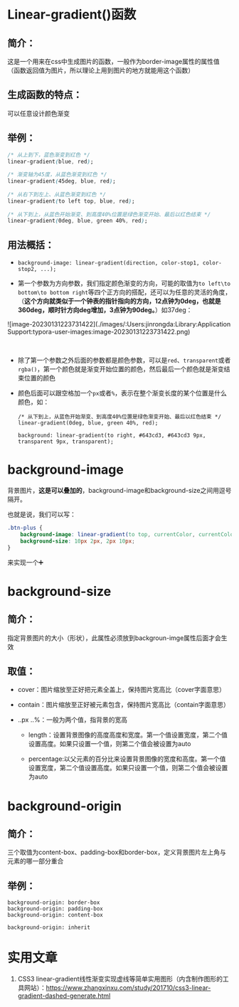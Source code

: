 # Linear-gradient()函数

## 简介：

这是一个用来在css中生成图片的函数，一般作为border-image属性的属性值（函数返回值为图片，所以理论上用到图片的地方就能用这个函数）

## 生成函数的特点：

可以任意设计颜色渐变

## 举例：

~~~css
/* 从上到下，蓝色渐变到红色 */
linear-gradient(blue, red);
 
/* 渐变轴为45度，从蓝色渐变到红色 */
linear-gradient(45deg, blue, red);
 
/* 从右下到左上、从蓝色渐变到红色 */
linear-gradient(to left top, blue, red);
 
/* 从下到上，从蓝色开始渐变、到高度40%位置是绿色渐变开始、最后以红色结束 */
linear-gradient(0deg, blue, green 40%, red);
~~~

## 用法概括：

* ```
  background-image: linear-gradient(direction, color-stop1, color-stop2, ...);
  ```

* 第一个参数为方向参数，我们指定颜色渐变的方向，可能的取值为`to left\to bottom\to bottom right`等四个正方向的搭配，还可以为任意的灵活的角度，（**这个方向就类似于一个钟表的指针指向的方向，12点钟为0deg，也就是360deg，顺时针方向deg增加，3点钟为90deg。**）如37deg：

![image-20230131223731422](./images/:Users:jinrongda:Library:Application Support:typora-user-images:image-20230131223731422.png)

​	

* 除了第一个参数之外后面的参数都是颜色参数，可以是`red`、`transparent`或者`rgba()`，第一个颜色就是渐变开始位置的颜色，然后最后一个颜色就是渐变结束位置的颜色

* 颜色后面可以跟空格加一个`px`或者`%`，表示在整个渐变长度的某个位置是什么颜色，如：

  ~~~
  /* 从下到上，从蓝色开始渐变、到高度40%位置是绿色渐变开始、最后以红色结束 */
  linear-gradient(0deg, blue, green 40%, red);
  
  background: linear-gradient(to right, #643cd3, #643cd3 9px, transparent 9px, transparent);
  ~~~



# background-image

背景图片，**这是可以叠加的**，background-image和background-size之间用逗号隔开。

也就是说，我们可以写：

~~~css
.btn-plus {
    background-image: linear-gradient(to top, currentColor, currentColor), linear-gradient(to top, currentColor, currentColor);
    background-size: 10px 2px, 2px 10px;
}
~~~

来实现一个➕

# background-size

## 简介：

指定背景图片的大小（形状），此属性必须放到backgroun-imge属性后面才会生效

## 取值：

* cover：图片缩放至正好把元素全盖上，保持图片宽高比（cover字面意思）

* contain：图片缩放至正好被元素包含，保持图片宽高比（contain字面意思）

* ..px ..%：一般为两个值，指背景的宽高

  * length：设置背景图像的高度高度和宽度。第一个值设置宽度，第二个值设置高度。如果只设置一个值，则第二个值会被设置为auto

  * percentage:以父元素的百分比来设置背景图像的宽度和高度。第一个值设置宽度，第二个值设置高度。如果只设置一个值，则第二个值会被设置为auto

# background-origin

## 简介：

三个取值为content-box、padding-box和border-box，定义背景图片左上角与元素的哪一部分重合

## 举例：

```
background-origin: border-box
background-origin: padding-box
background-origin: content-box

background-origin: inherit
```





# 实用文章

1. CSS3 linear-gradient线性渐变实现虚线等简单实用图形（内含制作图形的工具网站）：https://www.zhangxinxu.com/study/201710/css3-linear-gradient-dashed-generate.html